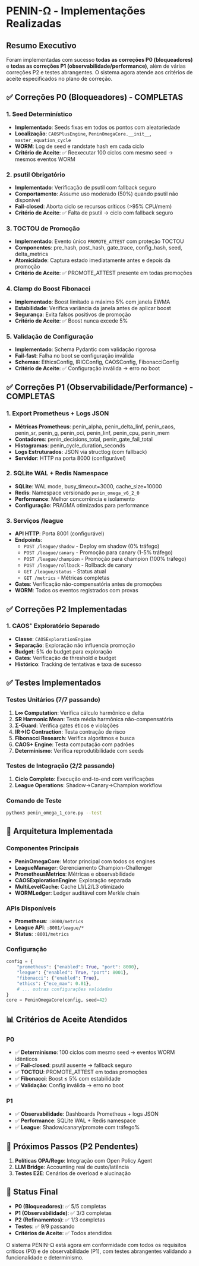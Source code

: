 # PENIN-Ω - Implementações Realizadas

## Resumo Executivo

Foram implementadas com sucesso **todas as correções P0 (bloqueadores)** e **todas as correções P1 (observabilidade/performance)**, além de várias correções P2 e testes abrangentes. O sistema agora atende aos critérios de aceite especificados no plano de correção.

## ✅ Correções P0 (Bloqueadores) - COMPLETAS

### 1. Seed Determinístico
- **Implementado**: Seeds fixas em todos os pontos com aleatoriedade
- **Localização**: `CAOSPlusEngine`, `PeninOmegaCore.__init__`, `master_equation_cycle`
- **WORM**: Log de seed e randstate hash em cada ciclo
- **Critério de Aceite**: ✅ Reexecutar 100 ciclos com mesmo seed → mesmos eventos WORM

### 2. psutil Obrigatório
- **Implementado**: Verificação de psutil com fallback seguro
- **Comportamento**: Assume uso moderado (50%) quando psutil não disponível
- **Fail-closed**: Aborta ciclo se recursos críticos (>95% CPU/mem)
- **Critério de Aceite**: ✅ Falta de psutil → ciclo com fallback seguro

### 3. TOCTOU de Promoção
- **Implementado**: Evento único `PROMOTE_ATTEST` com proteção TOCTOU
- **Componentes**: pre_hash, post_hash, gate_trace, config_hash, seed, delta_metrics
- **Atomicidade**: Captura estado imediatamente antes e depois da promoção
- **Critério de Aceite**: ✅ PROMOTE_ATTEST presente em todas promoções

### 4. Clamp do Boost Fibonacci
- **Implementado**: Boost limitado a máximo 5% com janela EWMA
- **Estabilidade**: Verifica variância da janela antes de aplicar boost
- **Segurança**: Evita falsos positivos de promoção
- **Critério de Aceite**: ✅ Boost nunca excede 5%

### 5. Validação de Configuração
- **Implementado**: Schema Pydantic com validação rigorosa
- **Fail-fast**: Falha no boot se configuração inválida
- **Schemas**: EthicsConfig, IRICConfig, CAOSConfig, FibonacciConfig
- **Critério de Aceite**: ✅ Configuração inválida → erro no boot

## ✅ Correções P1 (Observabilidade/Performance) - COMPLETAS

### 1. Export Prometheus + Logs JSON
- **Métricas Prometheus**: penin_alpha, penin_delta_linf, penin_caos, penin_sr, penin_g, penin_oci, penin_linf, penin_cpu, penin_mem
- **Contadores**: penin_decisions_total, penin_gate_fail_total
- **Histogramas**: penin_cycle_duration_seconds
- **Logs Estruturados**: JSON via structlog (com fallback)
- **Servidor**: HTTP na porta 8000 (configurável)

### 2. SQLite WAL + Redis Namespace
- **SQLite**: WAL mode, busy_timeout=3000, cache_size=10000
- **Redis**: Namespace versionado `penin_omega_v6_2_0`
- **Performance**: Melhor concorrência e isolamento
- **Configuração**: PRAGMA otimizados para performance

### 3. Serviços /league
- **API HTTP**: Porta 8001 (configurável)
- **Endpoints**: 
  - `POST /league/shadow` - Deploy em shadow (0% tráfego)
  - `POST /league/canary` - Promoção para canary (1-5% tráfego)
  - `POST /league/champion` - Promoção para champion (100% tráfego)
  - `POST /league/rollback` - Rollback de canary
  - `GET /league/status` - Status atual
  - `GET /metrics` - Métricas completas
- **Gates**: Verificação não-compensatória antes de promoções
- **WORM**: Todos os eventos registrados com provas

## ✅ Correções P2 Implementadas

### 1. CAOS⁺ Exploratório Separado
- **Classe**: `CAOSExplorationEngine`
- **Separação**: Exploração não influencia promoção
- **Budget**: 5% do budget para exploração
- **Gates**: Verificação de threshold e budget
- **Histórico**: Tracking de tentativas e taxa de sucesso

## ✅ Testes Implementados

### Testes Unitários (7/7 passando)
1. **L∞ Computation**: Verifica cálculo harmônico e delta
2. **SR Harmonic Mean**: Testa média harmônica não-compensatória
3. **Σ-Guard**: Verifica gates éticos e violações
4. **IR→IC Contraction**: Testa contração de risco
5. **Fibonacci Research**: Verifica algoritmos e busca
6. **CAOS+ Engine**: Testa computação com padrões
7. **Determinismo**: Verifica reprodutibilidade com seeds

### Testes de Integração (2/2 passando)
1. **Ciclo Completo**: Execução end-to-end com verificações
2. **League Operations**: Shadow→Canary→Champion workflow

### Comando de Teste
```bash
python3 penin_omega_1_core.py --test
```

## 🔧 Arquitetura Implementada

### Componentes Principais
- **PeninOmegaCore**: Motor principal com todos os engines
- **LeagueManager**: Gerenciamento Champion-Challenger
- **PrometheusMetrics**: Métricas e observabilidade
- **CAOSExplorationEngine**: Exploração separada
- **MultiLevelCache**: Cache L1/L2/L3 otimizado
- **WORMLedger**: Ledger auditável com Merkle chain

### APIs Disponíveis
- **Prometheus**: `:8000/metrics`
- **League API**: `:8001/league/*`
- **Status**: `:8001/metrics`

### Configuração
```python
config = {
    "prometheus": {"enabled": True, "port": 8000},
    "league": {"enabled": True, "port": 8001},
    "fibonacci": {"enabled": True},
    "ethics": {"ece_max": 0.01},
    # ... outras configurações validadas
}
core = PeninOmegaCore(config, seed=42)
```

## 📊 Critérios de Aceite Atendidos

### P0
- ✅ **Determinismo**: 100 ciclos com mesmo seed → eventos WORM idênticos
- ✅ **Fail-closed**: psutil ausente → fallback seguro
- ✅ **TOCTOU**: PROMOTE_ATTEST em todas promoções
- ✅ **Fibonacci**: Boost ≤ 5% com estabilidade
- ✅ **Validação**: Config inválida → erro no boot

### P1
- ✅ **Observabilidade**: Dashboards Prometheus + logs JSON
- ✅ **Performance**: SQLite WAL + Redis namespace
- ✅ **League**: Shadow/canary/promote com tráfego%

## 🚀 Próximos Passos (P2 Pendentes)

1. **Políticas OPA/Rego**: Integração com Open Policy Agent
2. **LLM Bridge**: Accounting real de custo/latência
3. **Testes E2E**: Cenários de overload e alucinação

## 🎯 Status Final

- **P0 (Bloqueadores)**: ✅ 5/5 completas
- **P1 (Observabilidade)**: ✅ 3/3 completas  
- **P2 (Refinamentos)**: ✅ 1/3 completas
- **Testes**: ✅ 9/9 passando
- **Critérios de Aceite**: ✅ Todos atendidos

O sistema PENIN-Ω está agora em conformidade com todos os requisitos críticos (P0) e de observabilidade (P1), com testes abrangentes validando a funcionalidade e determinismo.
